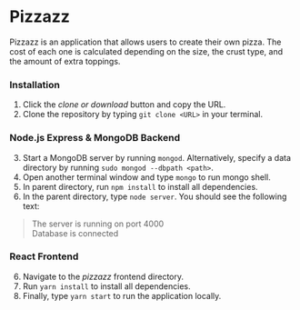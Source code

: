 # Pizzazz

Pizzazz is an application that allows users to create their own pizza. The cost of each one is calculated depending on the size, the crust type, and the amount of extra toppings.

### __Installation__

1. Click the _clone or download_ button and copy the URL.
2. Clone the repository by typing `git clone <URL>` in your terminal.

### __Node.js Express & MongoDB Backend__

3. Start a MongoDB server by running `mongod`. Alternatively, specify a data directory by running `sudo mongod --dbpath <path>`.
4. Open another terminal window and type `mongo` to run mongo shell.
5. In parent directory, run `npm install` to install all dependencies.
6. In the parent directory, type `node server`. You should see the following text:
  > The server is running on port 4000<br>
  > Database is connected

### __React Frontend__

6. Navigate to the _pizzazz_ frontend directory.
7. Run `yarn install` to install all dependencies.
8. Finally, type `yarn start` to run the application locally.
 
